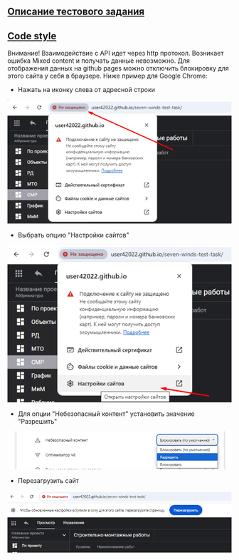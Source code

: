 
## [Описание тестового задания](https://knowing-owner-ff2.notion.site/555cdc7bcd274c47a2d9fb9e84a84db7)

## [Code style](https://rikzun.notion.site/Code-style-and-Best-Practices-9d5beaa4adf14743bf34ea6bb0c213eb#859814c79da547f6ae5f9a45f92e4c7e)
Внимание! Взаимодействие с API  идет через http протокол. Возникает ошибка Mixed content и получать данные невозможно. Для отображения данных на github pages можно отключить блокировку для этого сайта у себя в браузере.
Ниже пример для  Google Chrome:

- Нажать на иконку слева от адресной строки

![шаг 1](./disable-mixed-step1.png)
- Выбрать опцию "Настройки сайтов"

![шаг 2](./disable-mixed-step2.png)
- Для опции  "Небезопасный контент" установить значение "Разрешить"

![шаг 3](./disable-mixed-step3.png)

- Перезагрузить сайт

![шаг 4](./disable-mixed-step4.png)